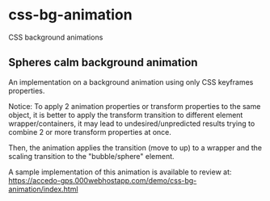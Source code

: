 # css-bg-animation
CSS background animations

## Spheres calm background animation

An implementation on a background animation using only CSS keyframes properties.

Notice: To apply 2 animation properties or transform properties to the same object, it is better to apply the transform transition to different element wrapper/containers, it may lead to undesired/unpredicted results trying to combine 2 or more transform properties at once.

Then, the animation applies the transition (move to up) to a wrapper and the scaling transition to the "bubble/sphere" element.

A sample implementation of this animation is available to review at:
https://accedo-gps.000webhostapp.com/demo/css-bg-animation/index.html

